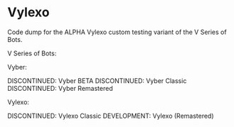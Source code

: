 # Vylexo


Code dump for the ALPHA Vylexo custom testing variant of the V Series of Bots.


V Series of Bots:

Vyber:

DISCONTINUED: Vyber BETA
DISCONTINUED: Vyber Classic
DISCONTINUED: Vyber Remastered

Vylexo:

DISCONTINUED: Vylexo Classic
DEVELOPMENT: Vylexo (Remastered)
